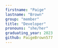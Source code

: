 ```yaml
---
firstname: "Paige"
lastname: "Brown"
group: "member"
title: "Developer"
pronouns: "she/her"
graduating_year: 2023
github: PaigeBrown577
---
```

